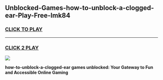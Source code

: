 
## Unblocked-Games-how-to-unblock-a-clogged-ear-Play-Free-lmk84
<h3>
<a href="https://premium76.site?title=how-to-unblock-a-clogged-ear&ref=18A1">CLICK TO PLAY</a></h3>
<hr>

<h3>
<a href="https://premium76.site?title=how-to-unblock-a-clogged-ear&ref=18A1">CLICK 2 PLAY</a>
  
</h3>

<a href="https://premium76.site?title=how-to-unblock-a-clogged-ear&ref=18A1"><img src="https://clearcache.store/games.png"></a>


**how-to-unblock-a-clogged-ear games unblocked: Your Gateway to Fun and Accessible Online Gaming**
